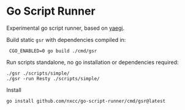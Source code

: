 # Go Script Runner

Experimental go script runner, based on [yaegi](https://github.com/traefik/yaegi).

Build static `gsr` with dependencies compiled in:

     CGO_ENABLED=0 go build ./cmd/gsr

Run scripts standalone, no go installation or dependencies required:

    ./gsr ./scripts/simple/
    ./gsr -run Resty ./scripts/simple/

Install

    go install github.com/nxcc/go-script-runner/cmd/gsr@latest
